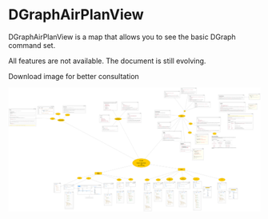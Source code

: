 # DGraphAirPlanView

DGraphAirPlanView is a map that allows you to see the basic DGraph command set.

All features are not available. The document is still evolving.

Download image for better consultation

![DGraphAirPlanView ](https://github.com/linxcoder/DGraphAirPlanView/blob/master/DGraphAirPlanView.png)
